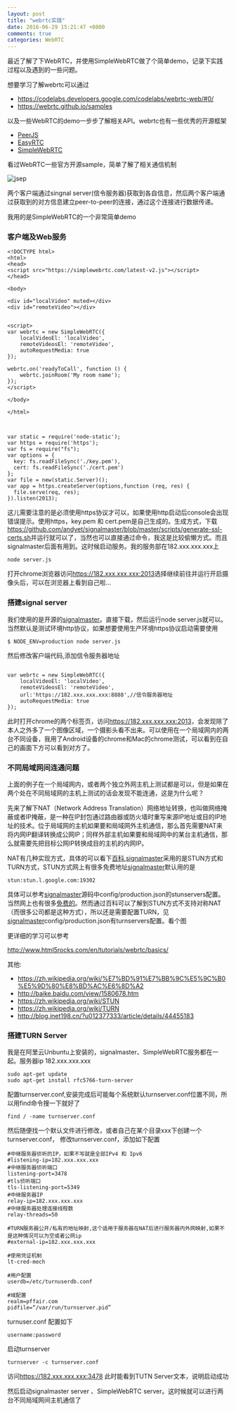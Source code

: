 ```yaml
---
layout: post
title: "webrtc实践"
date: 2016-06-29 15:21:47 +0800
comments: true
categories: WebRTC
---
```

最近了解了下WebRTC，并使用SimpleWebRTC做了个简单demo，记录下实践过程以及遇到的一些问题。

<!--more-->

想要学习了解webrtc可以通过

* <https://codelabs.developers.google.com/codelabs/webrtc-web/#0/>
* <https://webrtc.github.io/samples>

以及一些WebRTC的demo一步步了解相关API。webrtc也有一些优秀的开源框架 

* [PeerJS](http://peerjs.com/)
* [EasyRTC](https://easyrtc.com/)
* [SimpleWebRTC](https://simplewebrtc.com/)

看过WebRTC一些官方开源sample，简单了解了相关通信机制

![jsep](http://www.html5rocks.com/en/tutorials/webrtc/basics/jsep.png)

两个客户端通过singnal server(信令服务器)获取到各自信息，然后两个客户端通过获取到的对方信息建立peer-to-peer的连接，通过这个连接进行数据传递。

我用的是SimpleWebRTC的一个非常简单demo


### 客户端及Web服务

```
<!DOCTYPE html>
<html>
<head>
<script src="https://simplewebrtc.com/latest-v2.js"></script>
</head>

<body>

<div id="localVideo" muted></div>
<div id="remoteVideo"></div>


<script>
var webrtc = new SimpleWebRTC({
	localVideoEl: 'localVideo',
	remoteVideosEl: 'remoteVideo',
	autoRequestMedia: true
});

webrtc.on('readyToCall', function () {
	webrtc.joinRoom('My room name');
});
</script>

</body>

</html>
		
```



```

var static = require('node-static');
var https = require('https');
var fs = require("fs");
var options = {
  key: fs.readFileSync('./key.pem'),
  cert: fs.readFileSync('./cert.pem')
};
var file = new(static.Server)();
var app = https.createServer(options,function (req, res) {
  file.serve(req, res);
}).listen(2013);

```

这儿需要注意的是必须使用https协议才可以，如果使用http启动后console会出现错误提示。使用https，key.pem 和 cert.pem是自己生成的。生成方式，下载<https://github.com/andyet/signalmaster/blob/master/scripts/generate-ssl-certs.sh>并运行就可以了，当然也可以直接通过命令，我这是比较偷懒方式。而且signalmaster后面有用到。这时候启动服务。我的服务部在182.xxx.xxx.xxx上

	node server.js

打开chrome浏览器访问<https://182.xxx.xxx.xxx:2013>选择继续前往并运行开启摄像头后，可以在浏览器上看到自己啦...


### 搭建signal server
我们使用的是开源的[signalmaster](https://github.com/andyet/signalmaster)。直接下载，然后运行node server.js就可以。当然默认是测试环境http协议，如果想要使用生产环境https协议启动需要使用 

	$ NODE_ENV=production node server.js 
	
然后修改客户端代码,添加信令服务器地址


```

var webrtc = new SimpleWebRTC({
	localVideoEl: 'localVideo',
	remoteVideosEl: 'remoteVideo',
	url:'https://182.xxx.xxx.xxx:8888',//信令服务器地址
	autoRequestMedia: true
});

```

此时打开chrome的两个标签页，访问<https://182.xxx.xxx.xxx:2013>，会发现除了本人之外多了一个图像区域，一个摄影头看不出来。可以使用在一个局域网内的两台不同设备，我用了Android设备的chrome和Mac的chrome测试，可以看到在自己的画面下方可以看到对方了。

### 不同局域网间连通问题
上面的例子在一个局域网内，或者两个独立外网主机上测试都是可以，但是如果在两个处在不同局域网的主机上测试的话会发现不能连通，这是为什么呢？

先来了解下NAT（Network Address Translation）网络地址转换，也叫做网络掩蔽或者IP掩蔽，是一种在IP封包通过路由器或防火墙时重写来源IP地址或目的IP地址的技术。位于局域网的主机如果要和局域网外主机通信，那么首先需要NAT来将内网IP翻译转换成公网IP；同样外部主机如果要和局域网中的某台主机通信，那么就需要先把目标公网IP转换成目的主机的内网IP。

NAT有几种实现方式，具体的可以看下[百科](http://baike.baidu.com/view/1580678.htm),[signalmaster](https://github.com/andyet/signalmaster)采用的是STUN方式和TURN方式，STUN方式网上有很多免费地址[signalmaster](https://github.com/andyet/signalmaster)默认用的是

	stun:stun.l.google.com:19302
	
具体可以参考[signalmaster](https://github.com/andyet/signalmaster)源码中config/production.json的stunservers配置。当然网上也有很多[免费的](https://gist.github.com/zziuni/3741933)。然而通过百科可以了解到STUN方式不支持对称NAT（而很多公司都是这种方式），所以还是需要配置TURN，见[signalmaster](https://github.com/andyet/signalmaster)config/production.json有turnservers配置。看个图

更详细的学习可以参考

<http://www.html5rocks.com/en/tutorials/webrtc/basics/>

其他:

* <https://zh.wikipedia.org/wiki/%E7%BD%91%E7%BB%9C%E5%9C%B0%E5%9D%80%E8%BD%AC%E6%8D%A2>
* <http://baike.baidu.com/view/1580678.htm>
* <https://zh.wikipedia.org/wiki/STUN>
* <https://zh.wikipedia.org/wiki/TURN>
* <http://blog.inet198.cn/?u012377333/article/details/44455183>

### 搭建TURN Server
我是在阿里云Unbuntu上安装的，signalmaster、SimpleWebRTC服务都在一起。服务器ip
182.xxx.xxx.xxx

	sudo apt-get update
	sudo apt-get install rfc5766-turn-server


配置turnserver.conf,安装完成后可能每个系统默认turnserver.conf位置不同，所以用find命令搜一下就好了

	find / -name turnserver.conf
	
然后随便找一个默认文件进行修改，或者自己在某个目录xxx下创建一个turnserver.conf， 修改turnserver.conf，添加如下配置

	#中继服务器侦听的IP，如果不写就是全部IPv4 和 Ipv6
	#listening-ip=182.xxx.xxx.xxx
	#中继服务器侦听端口
	listening-port=3478
	#tls侦听端口
	tls-listening-port=5349
	#中继服务器IP
	relay-ip=182.xxx.xxx.xxx
	#中继服务器处理连接线程数
	relay-threads=50
	
	#TURN服务器公开/私有的地址映射,这个适用于服务器在NAT后进行服务器内外网映射,如果不是这种情况可以为空或者公网ip
	#external-ip=182.xxx.xxx.xxx
	
	#使用凭证机制
	lt-cred-mech
	
	#用户配置
	userdb=/etc/turnuserdb.conf
	
	#域配置
	realm=pffair.com
	pidfile=“/var/run/turnserver.pid”
	
	
turnuser.conf 配置如下

	username:password

启动turnserver

	turnserver -c turnserver.conf
	
访问<https://182.xxx.xxx.xxx:3478> 此时能看到TUTN Server文本，说明启动成功

然后启动signalmaster server 、SimpleWebRTC server。这时候就可以进行两台不同局域网间主机通信了